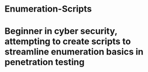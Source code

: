 # Enumeration-Scripts
# Beginner in cyber security, attempting to create scripts to streamline enumeration basics in penetration testing

